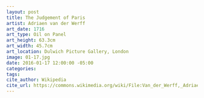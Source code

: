 ```yaml
---
layout: post
title: The Judgement of Paris
artist: Adriaen van der Werff
art_date: 1716
art_type: Oil on Panel
art_height: 63.3cm
art_width: 45.7cm
art_location: Dulwich Picture Gallery, London
image: 01-17.jpg
date: 2016-01-17 12:00:00 -05:00
categories:
tags:
cite_author: Wikipedia
cite_url: https://commons.wikimedia.org/wiki/File:Van_der_Werff,_Adriaen_-_The_Judgement_of_Paris_-_Google_Art_Project.jpg
---
```

